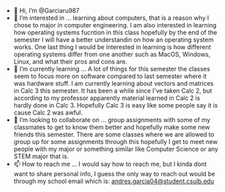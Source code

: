 - 👋 Hi, I’m @Garciaru987
- 👀 I’m interested in ... 
  learning about computers, that is a reason why I chose to major in computer engineering. I am also interested in learning how operating systems fucntion in this class
  hopefully by the end of the semester I will have a better understandin on how an operating system works. One last thing I would be interested in learning is how
  different operating systems differ from one another such as MacOS, Windows, Linux, and what their pros and cons are.
- 🌱 I’m currently learning ... 
  A lot of things for this semester the classes seem to focus more on software compared to last semester where it was hardware stuff. I am currently learning about vectors
  and matrices in Calc 3 this semester. It has been a while since I've taken Calc 2, but according to my professor apparently material learned in Calc 2 is hardly done 
  in Calc 3. Hopefully Calc 3 is easy like some people say it is cause Calc 2 was awful. 
- 💞️ I’m looking to collaborate on ... 
  group assignments with some of my classmates to get to know them better and hopefully make some new friends this semester. There are some classes where we are allowed 
  to group up for some assignments through this hopefully I get to meet new people with my major or something similar like Computer Science or any STEM major that is. 
- 📫 How to reach me ...
I would say how to reach me, but I kinda dont want to share personal info, I guess the only way to reach out would be through my school email which is:
andres.garcia04@student.csulb.edu


<!---
Garciaru987/Garciaru987 is a ✨ special ✨ repository because its `README.md` (this file) appears on your GitHub profile.
You can click the Preview link to take a look at your changes.
--->
